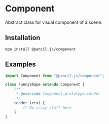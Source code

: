 # Component

Abstract class for visual component of a scene.


## Installation

    npm install @pencil.js/component


## Examples

```js
import Component from "@pencil.js/component";

class FunnyShape extends Component {
    /**
     * @override Component.prototype.render
     */
    render (ctx) {
        // Do crazy stuff here
    }
}
```
